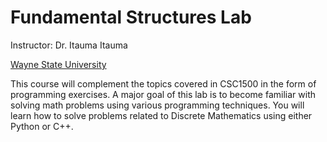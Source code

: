 # Fundamental Structures Lab

Instructor: Dr. Itauma Itauma

[Wayne State University](https://canvas.wayne.edu)

This course will complement the topics covered in CSC1500 in the form of programming exercises. A major goal of this lab is to become familiar with solving math problems using various programming techniques. You will learn how to solve problems related to Discrete Mathematics using either Python or C++.
